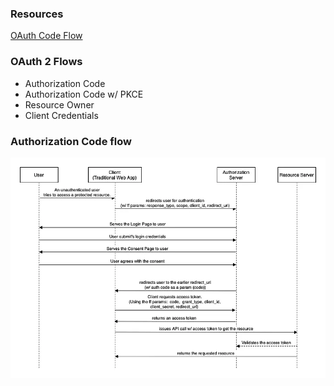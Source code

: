 ### Resources
[OAuth Code Flow](https://curity.io/resources/learn/oauth-code-flow/)

### OAuth 2 Flows
* Authorization Code
* Authorization Code w/ PKCE
* Resource Owner
* Client Credentials

### Authorization Code flow
![](images/authorization-code-flow.webp)
